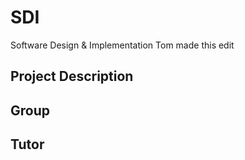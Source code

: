 # SDI
Software Design &amp; Implementation
Tom made this edit

## Project Description

## Group

## Tutor
